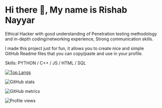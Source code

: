 
# Hi there 👋, My name is Rishab Nayyar
Ethical Hacker with good understanding of Penetration testing methodology and in-depth coding/networking experience, Strong communication skills.

I made this project just for fun, it allows you to create nice and simple GitHub Readme files that you can copy/paste and use in your profile.

Skills: PYTHON / C++ / JS / HTML / SQL



[![Top Langs](https://github-readme-stats.vercel.app/api/top-langs/?username=rishabhacking)](https://github.com/anuraghazra/github-readme-stats)

![GitHub stats](https://github-readme-stats.vercel.app/api?username=rishabhacking&show_icons=true)  

![GitHub metrics](https://metrics.lecoq.io/rishabhacking)  

![Profile views](https://gpvc.arturio.dev/rishabhacking)  
